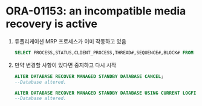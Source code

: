 ORA-01153: an incompatible media recovery is active
===

1. 듀플리케이션 MRP 프로세스가 이미 작동하고 있음
    ```sql
    SELECT PROCESS,STATUS,CLIENT_PROCESS,THREAD#,SEQUENCE#,BLOCK# FROM V$MANAGED_STANDBY WHERE PROCESS = 'MRP%';
    ```

1. 만약 변경할 사항이 있다면 중지하고 다시 시작
    ```sql
    ALTER DATABASE RECOVER MANAGED STANDBY DATABASE CANCEL;
    --Database altered.

    ALTER DATABASE RECOVER MANAGED STANDBY DATABASE USING CURRENT LOGFILE DISCONNECT FROM SESSION;
    --Database altered.
    ```

